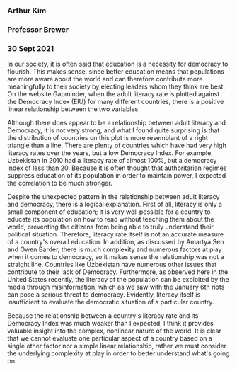 ### Arthur Kim
### Professor Brewer
### 30 Sept 2021

In our society, it is often said that education is a necessity for democracy to flourish.  This makes sense, since better education means that populations are more aware about the world and can therefore contribute more meaningfully to their society by electing leaders whom they think are best.  On the website Gapminder, when the adult literacy rate is plotted against the Democracy Index (EIU) for many different countries, there is a positive linear relationship between the two variables. 

Although there does appear to be a relationship between adult literacy and Democracy, it is not very strong, and what I found quite surprising is that the distribution of countries on this plot is more resemblant of a right triangle than a line. There are plenty of countries which have had very high literacy rates over the years, but a low Democracy Index. For example, Uzbekistan in 2010 had a literacy rate of almost 100%, but a democracy index of less than 20. Because it is often thought that authoritarian regimes suppress education of its population in order to maintain power, I expected the correlation to be much stronger.  

Despite the unexpected pattern in the relationship between adult literacy and democracy, there is a logical explanation. First of all, literacy is only a small component of education; it is very well possible for a country to educate its population on how to read without teaching them about the world, preventing the citizens from being able to truly understand their political situation. Therefore, literacy rate itself is not an accurate measure of a country's overall education. In addition, as discussed by Amartya Sen and Owen Barder, there is much complexity and numerous factors at play when it comes to democracy, so it makes sense the relationship was not a straight line.  Countries like Uzbekistan have numerous other issues that contribute to their lack of Democracy.  Furthermore, as observed here in the United States recently, the literacy of the population can be exploited by the media through misinformation, which as we saw with the January 6th riots can pose a serious threat to democracy. Evidently, literacy itself is insufficient to evaluate the democratic situation of a particular country.  

Because the relationship between a country's literacy rate and its Democracy Index was much weaker than I expected, I think it provides valuable insight into the complex, nonlinear nature of the world. It is clear that we cannot evaluate one particular aspect of a country based on a single other factor nor a simple linear relationship, rather we must consider the underlying complexity at play in order to better understand what's going on. 
